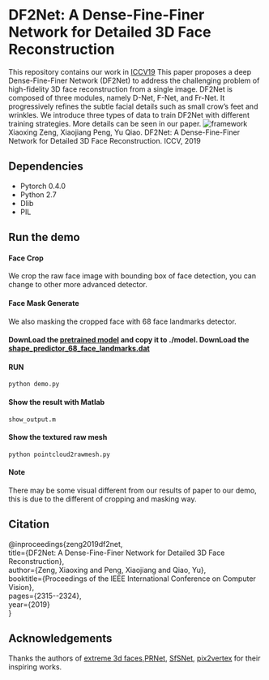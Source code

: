 # DF2Net: A Dense-Fine-Finer Network for Detailed 3D Face Reconstruction

This repository contains our work in [ICCV19](https://www.google.com.hk/url?sa=t&rct=j&q=&esrc=s&source=web&cd=1&cad=rja&uact=8&ved=2ahUKEwjfw5Gp8fPlAhXMc94KHSbBBOUQFjAAegQICBAC&url=http%3A%2F%2Fopenaccess.thecvf.com%2Fcontent_ICCV_2019%2Fpapers%2FZeng_DF2Net_A_Dense-Fine-Finer_Network_for_Detailed_3D_Face_Reconstruction_ICCV_2019_paper.pdf&usg=AOvVaw3YNf8l3E3XBnzB9GTTZ62h "悬停显示")
This paper proposes a deep Dense-Fine-Finer Network (DF2Net) to address the challenging problem of
high-fidelity 3D face reconstruction from a single image.
DF2Net is composed of three modules, namely D-Net,
F-Net, and Fr-Net. It progressively refines the subtle facial
details such as small crow’s feet and wrinkles. We introduce
three types of data to train DF2Net with different training
strategies. More details can be seen in our paper.
![framework](https://github.com/xiaoxingzeng/DF2Net_/tree/master/img/framework.png)  
Xiaoxing Zeng, Xiaojiang Peng, Yu Qiao. DF2Net: A Dense-Fine-Finer Network for Detailed 3D Face Reconstruction. ICCV, 2019    
  
  Dependencies
  ------------
   * Pytorch 0.4.0
   * Python 2.7
   * Dlib
   * PIL

  Run the demo
  ------------
  
  #### Face Crop  
  We crop the raw face image with bounding box of face detection, you can change to other more advanced detector.  
  #### Face Mask Generate  
  We also masking the cropped face with 68 face landmarks detector.  
  #### DownLoad the [pretrained model](https://drive.google.com/open?id=13rNnb__OrD7Zv8Mx3bdwjWr_ELmhUzeI "悬停显示") 	 and copy it to ./model. DownLoad the [shape_predictor_68_face_landmarks.dat](https://drive.google.com/open?id=1SeIs0lG1XAg1JN6bGjiXUgMONsTuTpxy "悬停显示")   
  #### RUN  
   `python demo.py`  
  #### Show the result with Matlab  
   `show_output.m`  
  #### Show the textured raw mesh  
  `python pointcloud2rawmesh.py`
  #### Note  
  There may be some visual different from our results of paper to our demo, this is due to the different of cropping and masking way.
  
  Citation
  --------  
  @inproceedings{zeng2019df2net,  
  title={DF2Net: A Dense-Fine-Finer Network for Detailed 3D Face Reconstruction},  
  author={Zeng, Xiaoxing and Peng, Xiaojiang and Qiao, Yu},  
  booktitle={Proceedings of the IEEE International Conference on Computer Vision},  
  pages={2315--2324},  
  year={2019}  
}  

  Acknowledgements
  ----------------  
  Thanks the authors of [extreme 3d faces](https://github.com/anhttran/extreme_3d_faces "悬停显示"),[PRNet](https://github.com/YadiraF/PRNet "悬停显示"), [SfSNet](https://github.com/senguptaumd/SfSNet "悬停显示"), [pix2vertex](https://github.com/matansel/pix2vertex "悬停显示") for their inspiring works.
